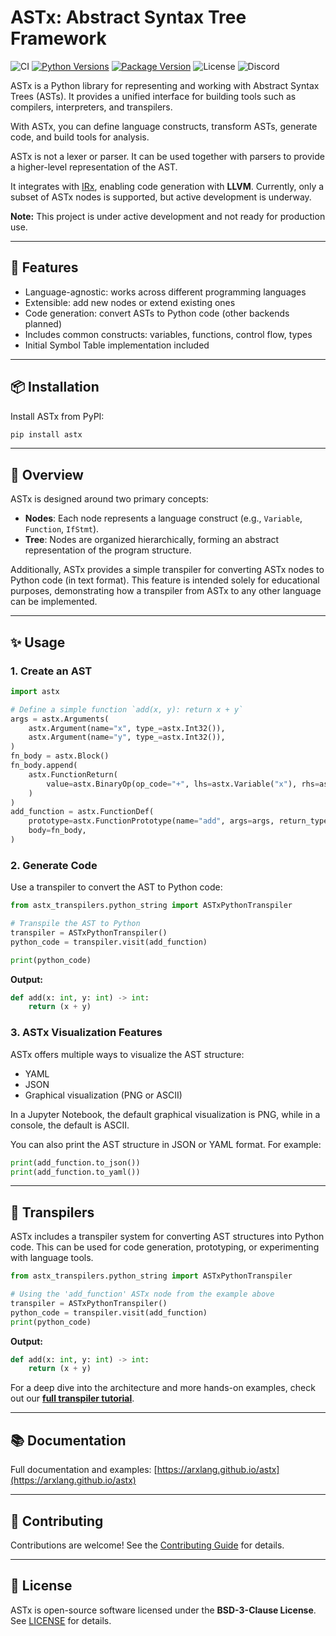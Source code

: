 # ASTx: Abstract Syntax Tree Framework

![CI](https://img.shields.io/github/actions/workflow/status/arxlang/astx/main.yaml?logo=github&label=CI)
[![Python Versions](https://img.shields.io/pypi/pyversions/astx)](https://pypi.org/project/astx/)
[![Package Version](https://img.shields.io/pypi/v/astx?color=blue)](https://pypi.org/project/astx/)
![License](https://img.shields.io/pypi/l/astx?color=blue)
![Discord](https://img.shields.io/discord/966124290464428042?logo=discord&color=blue)

ASTx is a Python library for representing and working with Abstract Syntax Trees
(ASTs). It provides a unified interface for building tools such as compilers,
interpreters, and transpilers.

With ASTx, you can define language constructs, transform ASTs, generate code,
and build tools for analysis.

ASTx is not a lexer or parser. It can be used together with parsers to provide a
higher-level representation of the AST.

It integrates with [IRx](https://github.com/arxlang/irx), enabling code
generation with **LLVM**. Currently, only a subset of ASTx nodes is supported,
but active development is underway.

**Note:** This project is under active development and not ready for production
use.

---

## 🚀 Features

- Language-agnostic: works across different programming languages
- Extensible: add new nodes or extend existing ones
- Code generation: convert ASTs to Python code (other backends planned)
- Includes common constructs: variables, functions, control flow, types
- Initial Symbol Table implementation included

---

## 📦 Installation

Install ASTx from PyPI:

```bash
pip install astx
```

---

## 📖 Overview

ASTx is designed around two primary concepts:

- **Nodes**: Each node represents a language construct (e.g., `Variable`,
  `Function`, `IfStmt`).
- **Tree**: Nodes are organized hierarchically, forming an abstract
  representation of the program structure.

Additionally, ASTx provides a simple transpiler for converting ASTx nodes to
Python code (in text format). This feature is intended solely for educational
purposes, demonstrating how a transpiler from ASTx to any other language can be
implemented.

---

## ✨ Usage

### 1. Create an AST

```python
import astx

# Define a simple function `add(x, y): return x + y`
args = astx.Arguments(
    astx.Argument(name="x", type_=astx.Int32()),
    astx.Argument(name="y", type_=astx.Int32()),
)
fn_body = astx.Block()
fn_body.append(
    astx.FunctionReturn(
        value=astx.BinaryOp(op_code="+", lhs=astx.Variable("x"), rhs=astx.Variable("y"))
    )
)
add_function = astx.FunctionDef(
    prototype=astx.FunctionPrototype(name="add", args=args, return_type=astx.Int32()),
    body=fn_body,
)
```

### 2. Generate Code

Use a transpiler to convert the AST to Python code:

```python
from astx_transpilers.python_string import ASTxPythonTranspiler

# Transpile the AST to Python
transpiler = ASTxPythonTranspiler()
python_code = transpiler.visit(add_function)

print(python_code)
```

**Output:**

```python
def add(x: int, y: int) -> int:
    return (x + y)
```

### 3. ASTx Visualization Features

ASTx offers multiple ways to visualize the AST structure:

- YAML
- JSON
- Graphical visualization (PNG or ASCII)

In a Jupyter Notebook, the default graphical visualization is PNG, while in a
console, the default is ASCII.

You can also print the AST structure in JSON or YAML format. For example:

```python
print(add_function.to_json())
print(add_function.to_yaml())
```

---

## 🔄 Transpilers

ASTx includes a transpiler system for converting AST structures into Python
code. This can be used for code generation, prototyping, or experimenting with
language tools.

```python
from astx_transpilers.python_string import ASTxPythonTranspiler

# Using the 'add_function' ASTx node from the example above
transpiler = ASTxPythonTranspiler()
python_code = transpiler.visit(add_function)
print(python_code)
```

**Output:**

```python
def add(x: int, y: int) -> int:
    return (x + y)
```

For a deep dive into the architecture and more hands-on examples, check out our
**[full transpiler tutorial](tutorials/astx_transpiler_refactor_tutorial.md)**.

---

## 📚 Documentation

Full documentation and examples:
[https://arxlang.github.io/astx](https://arxlang.github.io/astx)

---

## 🤝 Contributing

Contributions are welcome! See the
[Contributing Guide](https://astx.arxlang.org/contributing/) for details.

---

## 📝 License

ASTx is open-source software licensed under the **BSD-3-Clause License**. See
[LICENSE](LICENSE) for details.
